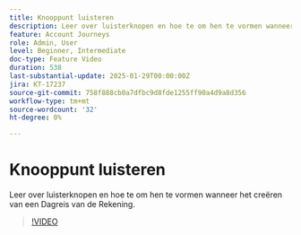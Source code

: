 ```yaml
---
title: Knooppunt luisteren
description: Leer over luisterknopen en hoe te om hen te vormen wanneer het creëren van een Dagreis van de Rekening.
feature: Account Journeys
role: Admin, User
level: Beginner, Intermediate
doc-type: Feature Video
duration: 538
last-substantial-update: 2025-01-29T00:00:00Z
jira: KT-17237
source-git-commit: 758f888cb0a7dfbc9d8fde1255ff90a4d9a8d356
workflow-type: tm+mt
source-wordcount: '32'
ht-degree: 0%

---
```



# Knooppunt luisteren

Leer over luisterknopen en hoe te om hen te vormen wanneer het creëren van een Dagreis van de Rekening.

>[!VIDEO](https://video.tv.adobe.com/v/3443219/?learn=on&enablevpops)
